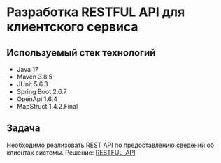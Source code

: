 # Разработка RESTFUL API для клиентского сервиса

## Используемый стек технологий

-   Java 17
-   Maven 3.8.5
-   JUnit 5.6.3
-   Spring Boot 2.6.7
-   OpenApi 1.6.4
-   MapStruct 1.4.2.Final

## Задача

Необходимо реализовать REST API по предоставлению сведений об клиентах системы.
Решение: [RESTFUL_API](/restfuk-api-task/src/main/java/com/maksiomo/controller/implementation/ClientControllerImplementation.java)
